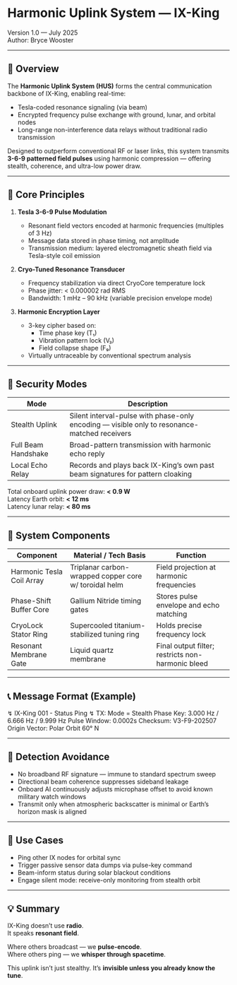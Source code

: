# Harmonic Uplink System — IX-King  
Version 1.0 — July 2025  
Author: Bryce Wooster  

---

## 🔗 Overview

The **Harmonic Uplink System (HUS)** forms the central communication backbone of IX-King, enabling real-time:
- Tesla-coded resonance signaling (via beam)
- Encrypted frequency pulse exchange with ground, lunar, and orbital nodes
- Long-range non-interference data relays without traditional radio transmission

Designed to outperform conventional RF or laser links, this system transmits **3-6-9 patterned field pulses** using harmonic compression — offering stealth, coherence, and ultra-low power draw.

---

## 📡 Core Principles

1. **Tesla 3-6-9 Pulse Modulation**  
   - Resonant field vectors encoded at harmonic frequencies (multiples of 3 Hz)
   - Message data stored in phase timing, not amplitude  
   - Transmission medium: layered electromagnetic sheath field via Tesla-style coil emission

2. **Cryo-Tuned Resonance Transducer**  
   - Frequency stabilization via direct CryoCore temperature lock  
   - Phase jitter: < 0.000002 rad RMS  
   - Bandwidth: 1 mHz – 90 kHz (variable precision envelope mode)

3. **Harmonic Encryption Layer**  
   - 3-key cipher based on:
     - Time phase key (T₁)
     - Vibration pattern lock (V₃)
     - Field collapse shape (F₉)  
   - Virtually untraceable by conventional spectrum analysis

---

## 🔐 Security Modes

| Mode                | Description                                                                 |
|---------------------|------------------------------------------------------------------------------|
| Stealth Uplink      | Silent interval-pulse with phase-only encoding — visible only to resonance-matched receivers |
| Full Beam Handshake | Broad-pattern transmission with harmonic echo reply                         |
| Local Echo Relay    | Records and plays back IX-King’s own past beam signatures for pattern cloaking |

Total onboard uplink power draw: **< 0.9 W**  
Latency Earth orbit: **< 12 ms**  
Latency lunar relay: **< 80 ms**

---

## 🧰 System Components

| Component                   | Material / Tech Basis                          | Function                                       |
|----------------------------|------------------------------------------------|------------------------------------------------|
| Harmonic Tesla Coil Array  | Triplanar carbon-wrapped copper core w/ toroidal helm | Field projection at harmonic frequencies        |
| Phase-Shift Buffer Core    | Gallium Nitride timing gates                   | Stores pulse envelope and echo matching        |
| CryoLock Stator Ring       | Supercooled titanium-stabilized tuning ring    | Holds precise frequency lock                    |
| Resonant Membrane Gate     | Liquid quartz membrane                         | Final output filter; restricts non-harmonic bleed|

---

## 📞 Message Format (Example)

↯ IX-King 001 - Status Ping ↯
TX: Mode = Stealth Phase
Key: 3.000 Hz / 6.666 Hz / 9.999 Hz
Pulse Window: 0.0002s
Checksum: V3-F9-202507
Origin Vector: Polar Orbit 60° N


---

## 🤫 Detection Avoidance

- No broadband RF signature — immune to standard spectrum sweep
- Directional beam coherence suppresses sideband leakage  
- Onboard AI continuously adjusts microphase offset to avoid known military watch windows  
- Transmit only when atmospheric backscatter is minimal or Earth’s horizon mask is aligned  

---

## 📍 Use Cases

- Ping other IX nodes for orbital sync  
- Trigger passive sensor data dumps via pulse-key command  
- Beam-inform status during solar blackout conditions  
- Engage silent mode: receive-only monitoring from stealth orbit

---

## 💡 Summary

IX-King doesn’t use **radio**.  
It speaks **resonant field**.

Where others broadcast — we **pulse-encode**.  
Where others ping — we **whisper through spacetime**.

This uplink isn’t just stealthy. It’s **invisible unless you already know the tune**.

